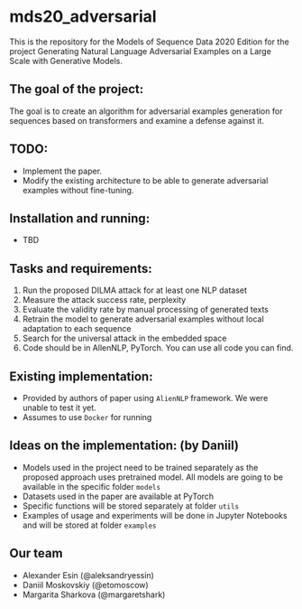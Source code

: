# mds20_adversarial
This is the repository for the Models of Sequence Data 2020 Edition for the project Generating Natural Language Adversarial Examples on a Large Scale with Generative Models. 

## The goal of the project:
The goal is to create an algorithm for adversarial examples generation for sequences based on transformers and examine a defense against it.

## TODO: 
- Implement the paper. 
- Modify the existing architecture to be able to generate adversarial examples without fine-tuning.

## Installation and running:
- TBD

## Tasks and requirements:

1) Run the proposed DILMA attack for at least one NLP dataset
2) Measure the attack success rate, perplexity
3) Evaluate the validity rate by manual processing of generated texts
4) Retrain the model to generate adversarial examples without local adaptation to each sequence
5) Search for the universal attack in the embedded space
6) Code should be in AllenNLP, PyTorch. You can use all code you can find.

## Existing implementation:
- Provided by authors of paper using `AlienNLP` framework. We were unable to test it yet. 
- Assumes to use `Docker` for running 

## Ideas on the implementation: (by Daniil)
- Models used in the project need to be trained separately as the proposed approach uses pretrained model. All models are going to be available in the specific folder `models`
- Datasets used in the paper are available at PyTorch
- Specific functions will be stored separately at folder `utils`
- Examples of usage and experiments will be done in Jupyter Notebooks and will be stored at folder `examples`

## Our team 
- Alexander Esin (@aleksandryessin)
- Daniil Moskovskiy (@etomoscow)
- Margarita Sharkova (@margaretshark)
